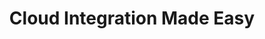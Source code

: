 ---
title: 'Cloud Integration Made Easy'
description: Ballerina excels in linking cloud-based applications and services and seamlessly embraces containers. With its built-in support for Serverless providers like AWS Lambda and Azure Functions, Ballerina enables effortless integration across multiple cloud platforms. Deploying Ballerina applications on major cloud platforms takes mere minutes, making it a powerful tool for efficient cloud-native development and integration.
image: 'images/usecases/integration/ballerina_cloud.png'
---